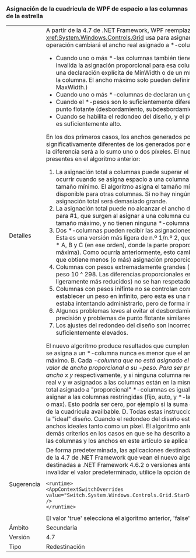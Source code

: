 ### <a name="wpf-grid-allocation-of-space-to-star-columns"></a>Asignación de la cuadrícula de WPF de espacio a las columnas de la estrella

|   |   |
|---|---|
|Detalles|A partir de la 4.7 de .NET Framework, WPF reemplaza el algoritmo que <xref:System.Windows.Controls.Grid> usa para asignar espacio para *-columnas. Esta operación cambiará el ancho real asignado a *-columnas de un número de casos:<ul><li>Cuando uno o más *-las columnas también tienen un ancho mínimo o máximo que invalida la asignación proporcional para esa columna. (El ancho mínimo puede derivar de una declaración explícita de MinWidth o de un mínimo implícito obtenido de contenido de la columna. El ancho máximo solo pueden definirse explícitamente, de una declaración MaxWidth.)</li><li>Cuando uno o más *-columnas de declaran un gran *-peso, mayor que 10 ^ 298.</li><li>Cuando el *-pesos son lo suficientemente diferentes que encuentre inestabilidad en punto flotante (desbordamiento, subdesbordamiento, la pérdida de precisión).</li><li>Cuando se habilita el redondeo del diseño, y el punto por pulgada de visualización efectivo es suficientemente alto.</li></ul>En los dos primeros casos, los anchos generados por el nuevo algoritmo pueden ser significativamente diferentes de los generados por el algoritmo anterior; en este último caso, la diferencia será a lo sumo uno o dos píxeles. El nuevo algoritmo soluciona varios errores presentes en el algoritmo anterior:<ol><li>La asignación total a columnas puede superar el ancho de la cuadrícula. Esto puede ocurrir cuando se asigna espacio a una columna cuya parte proporcional es inferior a su tamaño mínimo. El algoritmo asigna el tamaño mínimo, lo que disminuye el espacio disponible para otras columnas. Si no hay ningún *-columnas izquierdas para asignar, la asignación total será demasiado grande.</li><li>La asignación total puede no alcanzar el ancho de la cuadrícula. Éste es el problema dual para #1, que surgen al asignar a una columna cuyo parte proporcional es mayor que su tamaño máximo, y no tienen ninguna *-columnas de la izquierda para ocupar la demora.</li><li>Dos *-columnas pueden recibir las asignaciones no es proporcionales a sus *-pesos. Esta es una versión más ligera de n.º 1/n.º 2, que surge cuando se asigna a las columnas * A, B y C (en ese orden), donde la parte proporcional de B infringe la limitación mínima (o máxima). Como ocurría anteriormente, esto cambia el espacio disponible en la columna C, que obtiene menos (o más) asignación proporcional respecto a A.</li><li>Columnas con pesos extremadamente grandes (&gt; 10 ^ 298) se tratan como si tuvieran peso 10 ^ 298. Las diferencias proporcionales entre ellas (y entre columnas con pesos ligeramente más reducidos) no se han respetado.</li><li>Columnas con pesos inifinte no se controlan correctamente. [De hecho, no puede establecer un peso en infinito, pero esta es una restricción artificial. El código de ubicación estaba intentando administrarlo, pero de forma incorrecta].</li><li>Algunos problemas leves al evitar el desbordamiento, el subdesbordamiento, la pérdida de precisión y problemas de punto flotante similares.</li><li>Los ajustes del redondeo del diseño son incorrectos en los puntos por pulgada suficientemente elevados.</li></ol>El nuevo algoritmo produce resultados que cumplen lo criterios siguiente: A. El ancho real que se asigna a un *-columna nunca es menor que el ancho mínimo ni superior a su ancho máximo. B. Cada <em>-columna que no está asignado el mínimo o el ancho máximo se asigna un valor de ancho proporcional a su <em>-peso. Para ser precisos, si se declaran dos columnas con ancho x</em> y</em> respectivamente, y si ninguna columna recibe su ancho mínimo o máximo, el ancho real v y w asignados a las columnas están en la misma proporción: v / w == x / y.C. El ancho total asignado a &quot;proporcional&quot; *-columnas es igual que el espacio disponible después de asignar a las columnas restringidas (fijo, auto, y *-las columnas que se asignan su ancho min o max). Esto podría ser cero, por ejemplo si la suma de los anchos mínimos supera el ancho de la cuadrícula availbable. D. Todas estas instrucciones deben interpretarse con respecto a la &quot;ideal&quot; diseño. Cuando el redondeo del diseño está activo, el ancho real puede diferir de los anchos ideales tanto como un píxel. El algoritmo anterior respeta (A), pero no se respetan los demás criterios en los casos en que se ha descrito anteriormente. Todo lo que dice acerca de las columnas y los anchos en este artículo se aplica también a las filas y alto.|
|Sugerencia|De forma predeterminada, las aplicaciones destinadas a versiones de .NET Framework a partir de la 4.7 de .NET Framework que vean el nuevo algoritmo, mientras las aplicaciones destinadas a .NET Framework 4.6.2 o versiones anteriores verán el algoritmo anterior. Para invalidar el valor predeterminado, utilice la opción de configuración siguiente:<pre><code class="language-xml">&lt;runtime&gt;&#13;&#10;&lt;AppContextSwitchOverrides value=&quot;Switch.System.Windows.Controls.Grid.StarDefinitionsCanExceedAvailableSpace=true&quot; /&gt;&#13;&#10;&lt;/runtime&gt;&#13;&#10;</code></pre>El valor 'true' selecciona el algoritmo anterior, 'false', selecciona el nuevo algoritmo.|
|Ámbito|Secundaria|
|Versión|4.7|
|Tipo|Redestinación|

